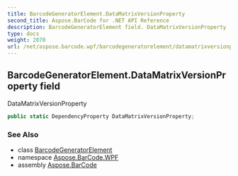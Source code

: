 ```yaml
---
title: BarcodeGeneratorElement.DataMatrixVersionProperty
second_title: Aspose.BarCode for .NET API Reference
description: BarcodeGeneratorElement field. DataMatrixVersionProperty
type: docs
weight: 2070
url: /net/aspose.barcode.wpf/barcodegeneratorelement/datamatrixversionproperty/
---
```

## BarcodeGeneratorElement.DataMatrixVersionProperty field

DataMatrixVersionProperty

```csharp
public static DependencyProperty DataMatrixVersionProperty;
```

### See Also

* class [BarcodeGeneratorElement](../)
* namespace [Aspose.BarCode.WPF](../../barcodegeneratorelement/)
* assembly [Aspose.BarCode](../../../)


